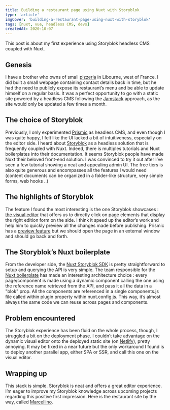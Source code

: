 ```yaml
---
title: Building a restaurant page using Nuxt with Storyblok
type: 'article'
imgCover: 'building-a-restaurant-page-using-nuxt-with-storyblok'
tags: [nuxt, vue, headless CMS, devs]
createdAt: 2020-10-07
---
```


This post is about my first experience using Storyblok headless CMS coupled with Nuxt.
<!--more-->

## Genesis

I have a brother who owns of small [pizzeria](http://marcellino.net) in Libourne, west of France. I did built a small webpage containing contact details back in time, but he had the need to publicly expose its restaurant’s menu and be able to update himself on a regular basis. It was a perfect opportunity to go with a static site powered by a headless CMS following the [Jamstack](https://jamstack.org/) approach, as the site would only be updated a few times a month. 

## The choice of Storyblok

Previously, I only experimented [Prismic](https://prismic.io/) as headless CMS, and even though I was quite happy, I felt like the UI lacked a bit of intuitiveness, especially on the editor side. I heard about [Storyblok](https://www.storyblok.com/) as a headless solution that is frequently coupled with Nuxt. Indeed, there is multiples tutorials and Nuxt boilerplates into their documentation. It seems Storyblok people have made Nuxt their beloved front-end solution. I was convinced to try it out after I’ve seen a few tutorial showing a neat and appealing admin UI. The free tiers is also quite generous and encompasses all the features I would need (content documents can be organized in a folder-like structure, very simple forms, web hooks ..)

## The highlights of Storyblok

The feature I found the most interesting is the one Storyblok showcases : [the visual editor](https://www.storyblok.com/docs/the-editor) that offers us to directly click on page elements that display the right edition form on the side. I think it speed up the editor’s work and help him to quickly preview all the changes made before publishing. Prismic has a [preview feature](https://user-guides.prismic.io/en/articles/781294-how-to-set-up-a-preview) but we should open the page in an external window and should go back and forth.

## The Storyblok’s Nuxt boilerplate

From the developer side, the [Nuxt Storyblok SDK](https://github.com/storyblok/storyblok-nuxt) is pretty straightforward to setup and querying the API is very simple. The team responsible for the [Nuxt boilerplate](https://github.com/storyblok/storyblok-nuxt) has made an interesting architecture choice : every page/component is made using a dynamic component calling the one using the reference name retrieved from the API, and pass it all the data in a "blok" prop. All the components are referenced in a single components.js file called within plugin property within nuxt.config.js. This way, it’s almost always the same code we can reuse across pages and components.

## Problem encountered

The Storyblok experience has been fluid on the whole process, though, I struggled a bit on the deployment phase. I couldn’t take advantage on the dynamic visual editor onto the deployed static site (on [Netlify](http://netlify.com/)), pretty annoying.  It may be fixed in a near future but the only workaround I found is to deploy another parallel app, either SPA or SSR, and call this one on the visual editor.

## Wrapping up

This stack is simple. Storyblok is neat and offers a great editor experience. I’m eager to improve my Storyblok knowledge across upcoming projects regarding this positive first impression. Here is the restaurant site by the way, called [Marcellino](http://marcellino.net).
